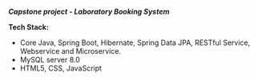 ***Capstone project - Laboratory Booking System***

**Tech Stack:** 
- Core Java, Spring Boot, Hibernate, Spring Data JPA, RESTful Service, Webservice and Microservice.
- MySQL server 8.0
- HTML5, CSS, JavaScript

